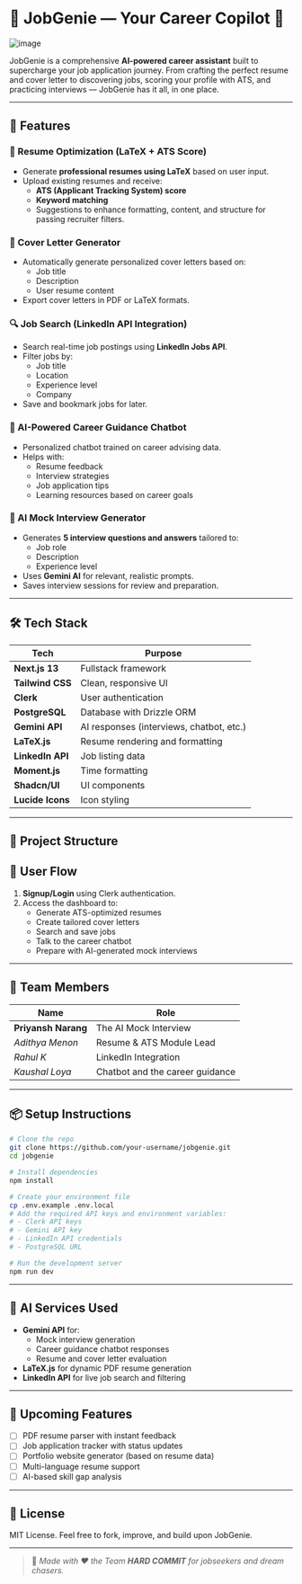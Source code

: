 # 💼 JobGenie — Your Career Copilot 🚀

![image](https://github.com/user-attachments/assets/5a7e6b5a-457e-4c07-af59-d85f407a9aaf)

JobGenie is a comprehensive **AI-powered career assistant** built to supercharge your job application journey. From crafting the perfect resume and cover letter to discovering jobs, scoring your profile with ATS, and practicing interviews — JobGenie has it all, in one place.

---

## 🌟 Features

### 📄 Resume Optimization (LaTeX + ATS Score)
- Generate **professional resumes using LaTeX** based on user input.
- Upload existing resumes and receive:
  - **ATS (Applicant Tracking System) score**
  - **Keyword matching**
  - Suggestions to enhance formatting, content, and structure for passing recruiter filters.

### 📝 Cover Letter Generator
- Automatically generate personalized cover letters based on:
  - Job title
  - Description
  - User resume content
- Export cover letters in PDF or LaTeX formats.

### 🔍 Job Search (LinkedIn API Integration)
- Search real-time job postings using **LinkedIn Jobs API**.
- Filter jobs by:
  - Job title
  - Location
  - Experience level
  - Company
- Save and bookmark jobs for later.

### 🧠 AI-Powered Career Guidance Chatbot
- Personalized chatbot trained on career advising data.
- Helps with:
  - Resume feedback
  - Interview strategies
  - Job application tips
  - Learning resources based on career goals

### 🎤 AI Mock Interview Generator
- Generates **5 interview questions and answers** tailored to:
  - Job role
  - Description
  - Experience level
- Uses **Gemini AI** for relevant, realistic prompts.
- Saves interview sessions for review and preparation.

---

## 🛠️ Tech Stack

| Tech           | Purpose                                 |
|----------------|------------------------------------------|
| **Next.js 13** | Fullstack framework                      |
| **Tailwind CSS** | Clean, responsive UI                   |
| **Clerk**      | User authentication                     |
| **PostgreSQL** | Database with Drizzle ORM               |
| **Gemini API** | AI responses (interviews, chatbot, etc.) |
| **LaTeX.js**   | Resume rendering and formatting          |
| **LinkedIn API** | Job listing data                       |
| **Moment.js**  | Time formatting                          |
| **Shadcn/UI**  | UI components                            |
| **Lucide Icons** | Icon styling                           |

---

## 📁 Project Structure


## 🔐 User Flow

1. **Signup/Login** using Clerk authentication.
2. Access the dashboard to:
   - Generate ATS-optimized resumes
   - Create tailored cover letters
   - Search and save jobs
   - Talk to the career chatbot
   - Prepare with AI-generated mock interviews

---

## 👥 Team Members

| Name             | Role                              
|------------------|-----------------------------------
| **Priyansh Narang**  | The AI Mock Interview    
| *Adithya Menon*     | Resume & ATS Module Lead         
| *Rahul K*     | LinkedIn Integration      
| *Kaushal Loya*     | Chatbot and the career guidance        

---

## 📦 Setup Instructions

```bash
# Clone the repo
git clone https://github.com/your-username/jobgenie.git
cd jobgenie

# Install dependencies
npm install

# Create your environment file
cp .env.example .env.local
# Add the required API keys and environment variables:
# - Clerk API keys
# - Gemini API key
# - LinkedIn API credentials
# - PostgreSQL URL

# Run the development server
npm run dev
```

---

## 🧠 AI Services Used

- **Gemini API** for:
  - Mock interview generation
  - Career guidance chatbot responses
  - Resume and cover letter evaluation
- **LaTeX.js** for dynamic PDF resume generation
- **LinkedIn API** for live job search and filtering

---

## 🔮 Upcoming Features

- [ ] PDF resume parser with instant feedback
- [ ] Job application tracker with status updates
- [ ] Portfolio website generator (based on resume data)
- [ ] Multi-language resume support
- [ ] AI-based skill gap analysis

---

## 📄 License

MIT License. Feel free to fork, improve, and build upon JobGenie.

---

> 🔗 _Made with ♥ the Team **HARD COMMIT** for jobseekers and dream chasers._
